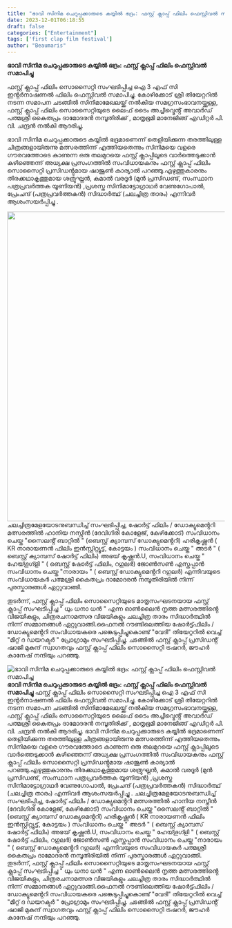 ```yaml
---
title: "ഭാവി സിനിമ ചെറുപ്പക്കാരുടെ കയ്യിൽ ഭദ്രം: ഫസ്റ്റ് ക്ലാപ്പ് ഫിലിം ഫെസ്റ്റിവൽ സമാപിച്ചു"
date: 2023-12-01T06:18:55
draft: false
categories: ["Entertainment"]
tags: ['first clap film festival']
author: "Beaumaris"
---
```


<strong>ഭാവി സിനിമ ചെറുപ്പക്കാരുടെ കയ്യിൽ ഭദ്രം: ഫസ്റ്റ് ക്ലാപ്പ് ഫിലിം ഫെസ്റ്റിവൽ സമാപിച്ചു</strong>

ഫസ്റ്റ് ക്ലാപ്പ് ഫിലിം സൊസൈറ്റി സംഘടിപ്പിച്ച ഐ 3 എഫ് സി ഇൻ്റർനാഷണൽ ഫിലിം ഫെസ്റ്റിവൽ സമാപിച്ചു. കോഴിക്കോട് ശ്രീ തിയേറ്ററിൽ നടന്ന സമാപന ചടങ്ങിൽ സിനിമാമേഖലയ്ക്ക് നൽകിയ സമഗ്രസംഭാവനയ്ക്കുള്ള, ഫസ്റ്റ് ക്ലാപ്പ് ഫിലിം സൊസൈറ്റിയുടെ ലൈഫ് ടൈം അച്ചീവ്മെൻ്റ് അവാർഡ് പത്മശ്രീ കൈതപ്രം ദാമോദരൻ നമ്പൂതിരിക്ക് , മാതൃഭൂമി മാനേജിങ്ങ് എഡിറ്റർ പി. വി. ചന്ദ്രൻ നൽകി ആദരിച്ചു.

ഭാവി സിനിമ ചെറുപ്പക്കാരുടെ കയ്യിൽ ഭദ്രമാണെന്ന് തെളിയിക്കുന്ന തരത്തിലുള്ള ചിത്രങ്ങളായിരുന്നു മത്സരത്തിന്ന് എത്തിയതെന്നും സിനിമയെ വളരെ ഗൗരവത്തോടെ കാണുന്ന ഒരു തലമുറയെ ഫസ്റ്റ് ക്ലാപ്പിലൂടെ വാർത്തെടുക്കാൻ കഴിഞ്ഞെന്ന് അധ്യക്ഷ പ്രസംഗത്തിൽ സംവിധായകനും ഫസ്റ്റ് ക്ലാപ്പ് ഫിലിം സൊസൈറ്റി പ്രസിഡൻ്റുമായ ഷാജൂൺ കാര്യാൽ പറഞ്ഞു.എഴുത്തുകാരനും തിരക്കഥാകൃത്തുമായ ശത്രുഘ്നൻ, കമാൽ വരദൂർ (മുൻ പ്രസിഡണ്ട്, സംസ്ഥാന പത്രപ്രവർത്തക യൂണിയൻ) ,പ്രശസ്ത സിനിമാട്ടോഗ്രാഥർ വേണുഗോപാൽ, പ്രേംചന്ദ് (പത്രപ്രവർത്തകൻ) സിദ്ധാർത്ഥ് (ചലച്ചിത്ര താരം) എന്നിവർ ആശംസയർപ്പിച്ചു .

<img class="alignnone size-full wp-image-432014" src="https://cdn.boolokam.com/articles/2023/12/er.jpg" alt="" width="1280" height="718" />ചലച്ചിത്രമേളയോടനുബന്ധിച്ച് സംഘടിപ്പിച്ച, ഷോർട്ട് ഫിലിം / ഡോക്യുമെൻ്ററി മത്സരത്തിൽ
ഹാനിയ നസ്നീൻ (ദേവിഗിരി കോളേജ്, കേഴിക്കോട്) സംവിധാനം ചെയ്ത "സൈലൻ്റ് ബാറ്റിൽ " (ബെസ്റ്റ് ക്യാമ്പസ് ഡോക്യുമെൻ്ററി) ഹരികൃഷ്ണൻ ( KR നാരായണൻ ഫിലിം ഇൻസ്റ്റിറ്റ്യൂട്ട്, കോട്ടയം ) സംവിധാനം ചെയ്ത " അടർ " ( ബെസ്റ്റ് ക്യാമ്പസ് ഷോർട്ട് ഫിലിം) അഭയ് കൃഷ്ണൻ.U, സംവിധാനം ചെയ്ത " ഹേയ്ഗൂഗ്ളി " ( ബെസ്റ്റ് ഷോർട്ട് ഫിലിം, റഗുലർ) ജോൺസൺ എസ്തപ്പാൻ സംവിധാനം ചെയ്ത "നാരായം " ( ബെസ്റ്റ് ഡോക്യുമെൻ്ററി റഗുലർ) എന്നിവയുടെ സംവിധായകർ പത്മശ്രീ കൈതപ്രം ദാമോദരൻ നമ്പൂതിരിയിൽ നിന്ന് പുരസ്കാരങ്ങൾ ഏറ്റുവാങ്ങി.

തുടർന്ന്, ഫസ്റ്റ് ക്ലാപ്പ് ഫിലിം സൊസൈറ്റിയുടെ മാതൃസംഘടനയായ ഫസ്റ്റ് ക്ലാപ്പ് സംഘടിപ്പിച്ച " ധും ധനാ ധൻ " എന്ന ഓൺലൈൻ നൃത്ത മത്സരത്തിൻ്റെ വിജയികളും, ചിത്രരചനാമത്സര വിജയികളും ചലച്ചിത്ര താരം സിദ്ധാർത്ഥിൽ നിന്ന് സമ്മാനങ്ങൾ ഏറ്റുവാങ്ങി.ഫൈനൽ റൗണ്ടിലെത്തിയ ഷോർട്ട്ഫിലിം / ഡോക്യുമെൻ്ററി സംവിധായകരെ പങ്കെടുപ്പിച്ചുകൊണ്ട് "വേദി" തിയേറ്ററിൽ വെച്ച് "മീറ്റ് ദ ഡയറക്ടർ " പ്രോഗ്രാമും സംഘടിപ്പിച്ചു. ചsങ്ങിൽ ഫസ്റ്റ് ക്ലാപ്പ് പ്രസിഡൻ്റ് ഷാജി മുകുന്ദ് സ്വാഗതവും ഫസ്റ്റ് ക്ലാപ്പ് ഫിലിം സൊസൈറ്റി ട്രഷറർ, ജൗഹർ കാനേഷ് നന്ദിയും പറഞ്ഞു.


![ഭാവി സിനിമ ചെറുപ്പക്കാരുടെ കയ്യിൽ ഭദ്രം: ഫസ്റ്റ് ക്ലാപ്പ് ഫിലിം ഫെസ്റ്റിവൽ സമാപിച്ചു](https://cdn.boolokam.com/articles/2023/12/er.jpg)**ഭാവി സിനിമ ചെറുപ്പക്കാരുടെ കയ്യിൽ ഭദ്രം: ഫസ്റ്റ് ക്ലാപ്പ് ഫിലിം ഫെസ്റ്റിവൽ സമാപിച്ചു** ഫസ്റ്റ് ക്ലാപ്പ് ഫിലിം സൊസൈറ്റി സംഘടിപ്പിച്ച ഐ 3 എഫ് സി ഇൻ്റർനാഷണൽ ഫിലിം ഫെസ്റ്റിവൽ സമാപിച്ചു. കോഴിക്കോട് ശ്രീ തിയേറ്ററിൽ നടന്ന സമാപന ചടങ്ങിൽ സിനിമാമേഖലയ്ക്ക് നൽകിയ സമഗ്രസംഭാവനയ്ക്കുള്ള, ഫസ്റ്റ് ക്ലാപ്പ് ഫിലിം സൊസൈറ്റിയുടെ ലൈഫ് ടൈം അച്ചീവ്മെൻ്റ് അവാർഡ് പത്മശ്രീ കൈതപ്രം ദാമോദരൻ നമ്പൂതിരിക്ക് , മാതൃഭൂമി മാനേജിങ്ങ് എഡിറ്റർ പി. വി. ചന്ദ്രൻ നൽകി ആദരിച്ചു. ഭാവി സിനിമ ചെറുപ്പക്കാരുടെ കയ്യിൽ ഭദ്രമാണെന്ന് തെളിയിക്കുന്ന തരത്തിലുള്ള ചിത്രങ്ങളായിരുന്നു മത്സരത്തിന്ന് എത്തിയതെന്നും സിനിമയെ വളരെ ഗൗരവത്തോടെ കാണുന്ന ഒരു തലമുറയെ ഫസ്റ്റ് ക്ലാപ്പിലൂടെ വാർത്തെടുക്കാൻ കഴിഞ്ഞെന്ന് അധ്യക്ഷ പ്രസംഗത്തിൽ സംവിധായകനും ഫസ്റ്റ് ക്ലാപ്പ് ഫിലിം സൊസൈറ്റി പ്രസിഡൻ്റുമായ ഷാജൂൺ കാര്യാൽ പറഞ്ഞു.എഴുത്തുകാരനും തിരക്കഥാകൃത്തുമായ ശത്രുഘ്നൻ, കമാൽ വരദൂർ (മുൻ പ്രസിഡണ്ട്, സംസ്ഥാന പത്രപ്രവർത്തക യൂണിയൻ) ,പ്രശസ്ത സിനിമാട്ടോഗ്രാഥർ വേണുഗോപാൽ, പ്രേംചന്ദ് (പത്രപ്രവർത്തകൻ) സിദ്ധാർത്ഥ് (ചലച്ചിത്ര താരം) എന്നിവർ ആശംസയർപ്പിച്ചു . ചലച്ചിത്രമേളയോടനുബന്ധിച്ച് സംഘടിപ്പിച്ച, ഷോർട്ട് ഫിലിം / ഡോക്യുമെൻ്ററി മത്സരത്തിൽ ഹാനിയ നസ്നീൻ (ദേവിഗിരി കോളേജ്, കേഴിക്കോട്) സംവിധാനം ചെയ്ത "സൈലൻ്റ് ബാറ്റിൽ " (ബെസ്റ്റ് ക്യാമ്പസ് ഡോക്യുമെൻ്ററി) ഹരികൃഷ്ണൻ ( KR നാരായണൻ ഫിലിം ഇൻസ്റ്റിറ്റ്യൂട്ട്, കോട്ടയം ) സംവിധാനം ചെയ്ത " അടർ " ( ബെസ്റ്റ് ക്യാമ്പസ് ഷോർട്ട് ഫിലിം) അഭയ് കൃഷ്ണൻ.U, സംവിധാനം ചെയ്ത " ഹേയ്ഗൂഗ്ളി " ( ബെസ്റ്റ് ഷോർട്ട് ഫിലിം, റഗുലർ) ജോൺസൺ എസ്തപ്പാൻ സംവിധാനം ചെയ്ത "നാരായം " ( ബെസ്റ്റ് ഡോക്യുമെൻ്ററി റഗുലർ) എന്നിവയുടെ സംവിധായകർ പത്മശ്രീ കൈതപ്രം ദാമോദരൻ നമ്പൂതിരിയിൽ നിന്ന് പുരസ്കാരങ്ങൾ ഏറ്റുവാങ്ങി. തുടർന്ന്, ഫസ്റ്റ് ക്ലാപ്പ് ഫിലിം സൊസൈറ്റിയുടെ മാതൃസംഘടനയായ ഫസ്റ്റ് ക്ലാപ്പ് സംഘടിപ്പിച്ച " ധും ധനാ ധൻ " എന്ന ഓൺലൈൻ നൃത്ത മത്സരത്തിൻ്റെ വിജയികളും, ചിത്രരചനാമത്സര വിജയികളും ചലച്ചിത്ര താരം സിദ്ധാർത്ഥിൽ നിന്ന് സമ്മാനങ്ങൾ ഏറ്റുവാങ്ങി.ഫൈനൽ റൗണ്ടിലെത്തിയ ഷോർട്ട്ഫിലിം / ഡോക്യുമെൻ്ററി സംവിധായകരെ പങ്കെടുപ്പിച്ചുകൊണ്ട് "വേദി" തിയേറ്ററിൽ വെച്ച് "മീറ്റ് ദ ഡയറക്ടർ " പ്രോഗ്രാമും സംഘടിപ്പിച്ചു. ചsങ്ങിൽ ഫസ്റ്റ് ക്ലാപ്പ് പ്രസിഡൻ്റ് ഷാജി മുകുന്ദ് സ്വാഗതവും ഫസ്റ്റ് ക്ലാപ്പ് ഫിലിം സൊസൈറ്റി ട്രഷറർ, ജൗഹർ കാനേഷ് നന്ദിയും പറഞ്ഞു.
